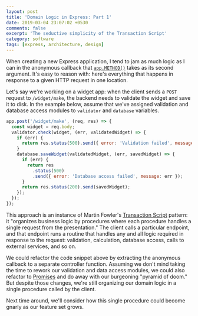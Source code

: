 ```yaml
---
layout: post
title: 'Domain Logic in Express: Part 1'
date: 2019-03-04 23:07:02 +0530
comments: false
excerpt: 'The seductive simplicity of the Transaction Script'
category: software
tags: [express, architecture, design]
---
```


When creating a new Express application, I tend to jam as much logic as I can
in the anonymous callback that [`app.METHOD()`](https://expressjs.com/en/4x/api.html#app.METHOD)
takes as its second argument. It's easy to reason with: here's
everything that happens in response to a given HTTP request in one location.

Let's say we're working on a widget app: when the client sends
a `POST` request to `/widget/make`, the backend needs to validate the widget and
save it to disk. In the example below, assume that we've assigned validation and
database access modules to `validator` and `database` variables.

```javascript
app.post('/widget/make', (req, res) => {
  const widget = req.body;
  validator.check(widget, (err, validatedWidget) => {
    if (err) {
      return res.status(500).send({ error: 'Validation failed', message: err });
    }
    database.saveWidget(validatedWidget, (err, savedWidget) => {
      if (err) {
        return res
          .status(500)
          .send({ error: 'Database access failed', message: err });
      }
      return res.status(200).send(savedWidget);
    });
  });
});
```

This approach is an instance of Martin Fowler's
[Transaction Script](https://martinfowler.com/eaaCatalog/transactionScript.html)
pattern: it "organizes business logic by procedures where each procedure handles
a single request from the presentation." The client calls a particular endpoint,
and that endpoint runs a routine that handles any and all logic
required in response to the request: validation, calculation, database access,
calls to external services, and so on.

We could refactor the code snippet above by extracting the anonymous callback
to a separate controller function. Assuming we don't mind taking the time to
rework our validation and data access modules, we could also refactor to
[Promises](https://developer.mozilla.org/en-US/docs/Web/JavaScript/Reference/Global_Objects/Promise)
and do away with our burgeoning "pyramid of doom." But despite those
changes, we're still organizing our domain logic in a single procedure
called by the client.

Next time around, we'll consider how this single procedure could become
gnarly as our feature set grows.
